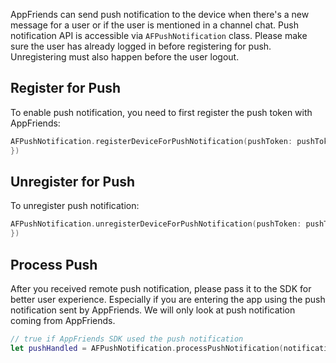 AppFriends can send push notification to the device when there's a new message for a user or if the user is mentioned in a channel chat. Push notification API is accessible via `AFPushNotification` class. Please make sure the user has already logged in before registering for push. Unregistering must also happen before the user logout.

## Register for Push
To enable push notification, you need to first register the push token with AppFriends:
```swift
AFPushNotification.registerDeviceForPushNotification(pushToken: pushToken, completion: { (error) in
})
```
## Unregister for Push
To unregister push notification:
```swift
AFPushNotification.unregisterDeviceForPushNotification(pushToken: pushToken, completion: { (error) in
})
```
## Process Push
After you received remote push notification, please pass it to the SDK for better user experience. Especially if you are entering the app using the push notification sent by AppFriends. We will only look at push notification coming from AppFriends.
```swift
// true if AppFriends SDK used the push notification
let pushHandled = AFPushNotification.processPushNotification(notificationUserInfo: userInfo)
```
